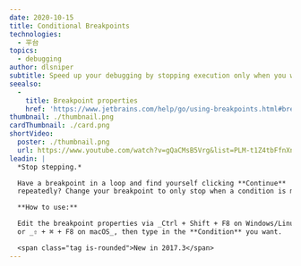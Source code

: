 ```yaml
---
date: 2020-10-15
title: Conditional Breakpoints
technologies:
  - 平台
topics:
  - debugging
author: dlsniper
subtitle: Speed up your debugging by stopping execution only when you want to.
seealso:
  - 
    title: Breakpoint properties
    href: 'https://www.jetbrains.com/help/go/using-breakpoints.html#breakpoint-properties'
thumbnail: ./thumbnail.png
cardThumbnail: ./card.png
shortVideo:
  poster: ./thumbnail.png
  url: https://www.youtube.com/watch?v=gQaCMsB5Vrg&list=PLM-t1Z4tbFfnXnghmtk6WVz10_pivOw25&index=25&t=0s
leadin: |
  *Stop stepping.*

  Have a breakpoint in a loop and find yourself clicking **Continue**
  repeatedly? Change your breakpoint to only stop when a condition is met.

  **How to use:**

  Edit the breakpoint properties via _Ctrl + Shift + F8 on Windows/Linux_,
  or _⇧ + ⌘ + F8 on macOS_, then type in the **Condition** you want.

  <span class="tag is-rounded">New in 2017.3</span>
---
```


